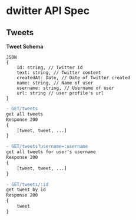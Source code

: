 # dwitter API Spec 

## Tweets

**Tweet Schema**
```
JSON
{
    id: string, // Twitter Id
    text: string, // Twitter content
    createdAt: Date, // Date of Twitter created
    name: string, // Name of user
    username: string, // Username of user
    url: string // user profile's url
}
```
```diff
- GET/tweets
get all tweets
Response 200
{
    [tweet, tweet, ...]
}
```
```diff
- GET/tweets?username=:username
get all tweets for user's username
Response 200
{
    [tweet, tweet, ...]
}
```
```diff
- GET/tweets/:id
get tweet by id
Response 200
{
    tweet
}
```

